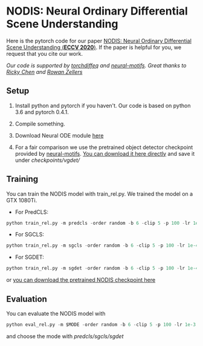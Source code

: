# NODIS: Neural Ordinary Differential Scene Understanding
Here is the pytorch code for our paper [NODIS: Neural Ordinary Differential Scene Understanding (**ECCV 2020**)](https://arxiv.org/abs/2001.04735v2). If the paper is helpful for you, we request that you cite our work.

*Our code is supported by [torchdiffeq](https://github.com/rtqichen/torchdiffeq) and [neural-motifs](https://github.com/rowanz/neural-motifs). Great thanks to [Ricky Chen](https://github.com/rtqichen) and [Rowan Zellers](https://github.com/rowanz)*

## Setup
1. Install python and pytorch if you haven't. Our code is based on python 3.6 and pytorch 0.4.1.

2. Compile something.

3. Download Neural ODE module [here](https://github.com/rtqichen/torchdiffeq/tree/master/torchdiffeq)

3. For a fair comparison we use the pretrained object detector checkpoint provided by [neural-motifs](https://github.com/rowanz/neural-motifs). [You can download it here directly](https://drive.google.com/open?id=1xXIcROgv-u1Yq7ILIyWAndVBQxvP3jUD) and save it under *checkpoints/vgdet/*

## Training
You can train the NODIS model with train_rel.py. We trained the model on a GTX 1080Ti.
+ For PredCLS: 
```python
python train_rel.py -m predcls -order random -b 6 -clip 5 -p 100 -lr 1e-4 -ngpu 1 -ckpt checkpoints/vgdet/vg-24.tar -save_dir checkpoints/ -nepoch 20
```
+ For SGCLS: 
```python
python train_rel.py -m sgcls -order random -b 6 -clip 5 -p 100 -lr 1e-4 -ngpu 1 -ckpt checkpoints/vgdet/vg-24.tar -save_dir checkpoints/ -nepoch 20
```
+ For SGDET: 
```python
python train_rel.py -m sgdet -order random -b 6 -clip 5 -p 100 -lr 1e-4 -ngpu 1 -ckpt $CHECKPOINT -save_dir checkpoints/ -nepoch 20
```
or [you can download the pretrained NODIS checkpoint here](https://drive.google.com/open?id=1kOPX7Fj-QW5rMr7HyRgL2h4Tb2RZlCj9)

## Evaluation
You can evaluate the NODIS model with 
```python
python eval_rel.py -m $MODE -order random -b 6 -clip 5 -p 100 -lr 1e-3 -ngpu 1 -test -ckpt $CHECKPOINT -nepoch 50
```
and choose the mode with *predcls/sgcls/sgdet*
